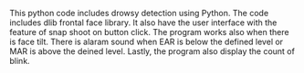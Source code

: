 This python code includes drowsy detection using Python. The code includes dlib frontal face library. It also have the user interface with the feature of snap shoot on button click. The program works also when there is face tilt. There is alaram sound when EAR is below the defined level or MAR is above the deined level. Lastly, the program also display the count of blink. 
